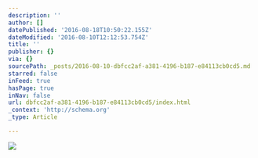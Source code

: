 ```yaml
---
description: ''
author: []
datePublished: '2016-08-18T10:50:22.155Z'
dateModified: '2016-08-10T12:12:53.754Z'
title: ''
publisher: {}
via: {}
sourcePath: _posts/2016-08-10-dbfcc2af-a381-4196-b187-e84113cb0cd5.md
starred: false
inFeed: true
hasPage: true
inNav: false
url: dbfcc2af-a381-4196-b187-e84113cb0cd5/index.html
_context: 'http://schema.org'
_type: Article

---
```

![](https://the-grid-user-content.s3-us-west-2.amazonaws.com/e8188144-c8b9-4c67-a89d-568d747a8451.jpg)